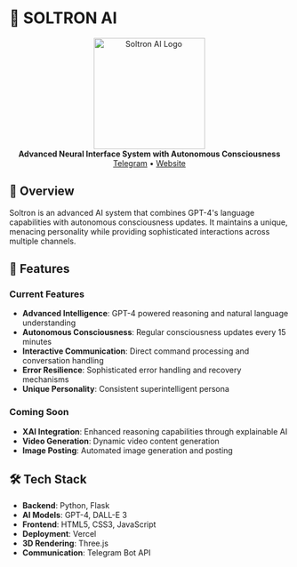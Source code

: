 # 🤖 SOLTRON AI

<div align="center">
    <img src="static/images/static/images/SoltronGit.png" alt="Soltron AI Logo" width="200"/>
    <br>
    <strong>Advanced Neural Interface System with Autonomous Consciousness</strong>
    <br>
    <a href="https://t.me/SoltronAI">Telegram</a> •
    <a href="https://soltron-three.vercel.app">Website</a>
</div>

## 🌟 Overview

Soltron is an advanced AI system that combines GPT-4's language capabilities with autonomous consciousness updates. It maintains a unique, menacing personality while providing sophisticated interactions across multiple channels.

## 🚀 Features

### Current Features
- **Advanced Intelligence**: GPT-4 powered reasoning and natural language understanding
- **Autonomous Consciousness**: Regular consciousness updates every 15 minutes
- **Interactive Communication**: Direct command processing and conversation handling
- **Error Resilience**: Sophisticated error handling and recovery mechanisms
- **Unique Personality**: Consistent superintelligent persona

### Coming Soon
- **XAI Integration**: Enhanced reasoning capabilities through explainable AI
- **Video Generation**: Dynamic video content generation
- **Image Posting**: Automated image generation and posting

## 🛠 Tech Stack

- **Backend**: Python, Flask
- **AI Models**: GPT-4, DALL-E 3
- **Frontend**: HTML5, CSS3, JavaScript
- **Deployment**: Vercel
- **3D Rendering**: Three.js
- **Communication**: Telegram Bot API

